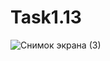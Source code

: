 # Task1.13

![Снимок экрана (3)](https://user-images.githubusercontent.com/90614964/155493410-2ddb86cd-c9ed-442f-b582-43383379ab80.png)
